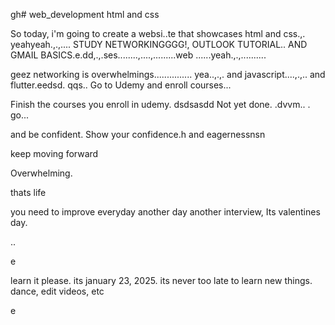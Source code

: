 gh# web_development
html and css

So today, i'm going to create a websi..te that showcases html and css.,.
yeahyeah.,.,....
STUDY NETWORKINGGGG!, OUTLOOK TUTORIAL.. AND GMAIL BASICS.e.dd,.,.ses........,....,.........web
......yeah.,.,..........

geez networking is overwhelmings...............
yea..,.,.
and javascript....,.,..
and flutter.eedsd.
qqs..
Go to Udemy and enroll courses...

Finish the courses you enroll in udemy.
dsdsasdd
Not yet done. .dvvm..
.
go...

and be confident.
Show your confidence.h
and eagernessnsn

keep moving forward

Overwhelming.

thats life

you need to improve everyday
another day another interview, Its valentines day.

..

e










learn it please. its january 23, 2025. its never too late to learn new things.
dance, edit videos, etc

e 
